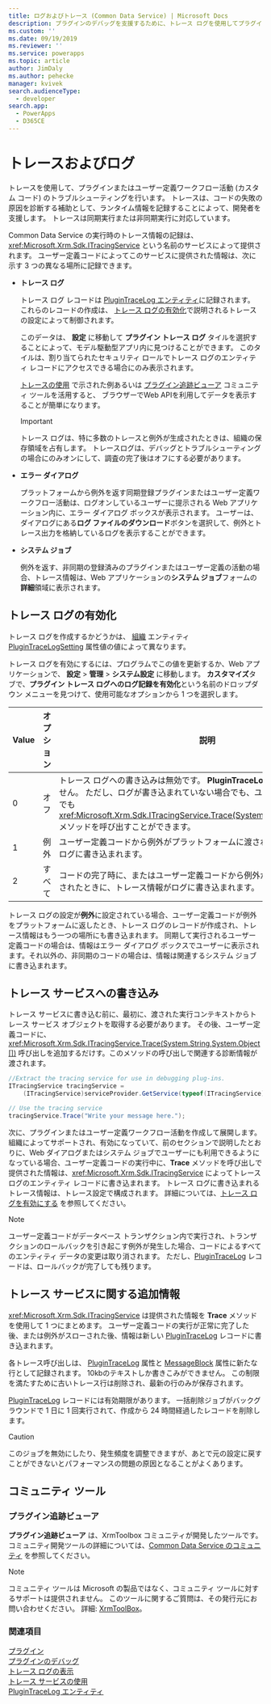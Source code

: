 ```yaml
---
title: ログおよびトレース (Common Data Service) | Microsoft Docs
description: プラグインのデバッグを支援するために、トレース ログを使用してプラグイン実行情報を保存します。
ms.custom: ''
ms.date: 09/19/2019
ms.reviewer: ''
ms.service: powerapps
ms.topic: article
author: JimDaly
ms.author: pehecke
manager: kvivek
search.audienceType:
  - developer
search.app:
  - PowerApps
  - D365CE
---
```

# <a name="tracing-and-logging"></a>トレースおよびログ

トレースを使用して、プラグインまたはユーザー定義ワークフロー活動 (カスタム コード) のトラブルシューティングを行います。 トレースは、コードの失敗の原因を診断する補助として、ランタイム情報を記録することによって、開発者を支援します。 トレースは同期実行または非同期実行に対応しています。
  
Common Data Service の実行時のトレース情報の記録は、<xref:Microsoft.Xrm.Sdk.ITracingService> という名前のサービスによって提供されます。 ユーザー定義コードによってこのサービスに提供された情報は、次に示す 3 つの異なる場所に記録できます。  

- **トレース ログ**  
  
    トレース ログ レコードは [PluginTraceLog エンティティ](reference/entities/plugintracelog.md)に記録されます。 これらのレコードの作成は、 [トレース ログの有効化](#enable-trace-logging)で説明されるトレースの設定によって制御されます。

    このデータは、 **設定** に移動して **プラグイン トレース ログ** タイルを選択することによって、モデル駆動型アプリ内に見つけることができます。 このタイルは、割り当てられたセキュリティ ロールでトレース ログのエンティティ レコードにアクセスできる場合にのみ表示されます。

    [トレースの使用](debug-plug-in.md#use-tracing) で示された例あるいは [プラグイン追跡ビューア](#plug-in-trace-viewer) コミュニティ ツールを活用すると、 ブラウザーでWeb APIを利用してデータを表示することが簡単になります。

    > [!IMPORTANT]
    > トレース ログは、特に多数のトレースと例外が生成されたときは、組織の保存領域を占有します。 トレースログは、デバッグとトラブルシューティングの場合にのみオンにして、調査の完了後はオフにする必要があります。  
  
- **エラー ダイアログ**  
  
     プラットフォームから例外を返す同期登録プラグインまたはユーザー定義ワークフロー活動は、ログオンしているユーザーに提示される Web アプリケーション内に、エラー ダイアログ ボックスが表示されます。 ユーザーは、ダイアログにある**ログ ファイルのダウンロード**ボタンを選択して、例外とトレース出力を格納しているログを表示することができます。  
  
- **システム ジョブ**  
  
     例外を返す、非同期の登録済みのプラグインまたはユーザー定義の活動の場合、トレース情報は、Web アプリケーションの**システム ジョブ**フォームの**詳細**領域に表示されます。  
  
<a name="bkmk_trace-settings"></a>

## <a name="enable-trace-logging"></a>トレース ログの有効化

トレース ログを作成するかどうかは、 [組織](/powerapps/developer/common-data-service/reference/entities/organization) エンティティ [PluginTraceLogSetting](/powerapps/developer/common-data-service/reference/entities/organization#BKMK_PluginTraceLogSetting) 属性値の値によって異なります。

トレース ログを有効にするには、プログラムでこの値を更新するか、Web アプリケーションで、 **設定** > **管理** > **システム設定** に移動します。 **カスタマイズ**タブで、**プラグイン トレース ログへのログ記録を有効化**という名前のドロップダウン メニューを見つけて、使用可能なオプションから 1 つを選択します。  
  
|Value|オプション|説明|  
|------------|-----------------|-----------------|  
|0|オフ|トレース ログへの書き込みは無効です。 **PluginTraceLog** レコードが作成されません。 ただし、ログが書き込まれていない場合でも、ユーザー定義コードはそれでも <xref:Microsoft.Xrm.Sdk.ITracingService.Trace(System.String,System.Object[])> メソッドを呼び出すことができます。|  
|1|例外|ユーザー定義コードから例外がプラットフォームに渡されると、トレース情報がログに書き込まれます。|  
|2|すべて|コードの完了時に、またはユーザー定義コードから例外がプラットフォームに渡されたときに、トレース情報がログに書き込まれます。|  
  
トレース ログの設定が**例外**に設定されている場合、ユーザー定義コードが例外をプラットフォームに返したとき、トレース ログのレコードが作成され、トレース情報はもう一つの場所にも書き込まれます。 同期して実行されるユーザー定義コードの場合は、情報はエラー ダイアログ ボックスでユーザーに表示されます。それ以外の、非同期のコードの場合は、情報は関連するシステム ジョブに書き込まれます。  

## <a name="write-to-the-tracing-service"></a>トレース サービスへの書き込み

トレース サービスに書き込む前に、最初に、渡された実行コンテキストからトレース サービス オブジェクトを取得する必要があります。 その後、ユーザー定義コードに、<xref:Microsoft.Xrm.Sdk.ITracingService.Trace(System.String,System.Object[])> 呼び出しを追加するだけす。このメソッドの呼び出しで関連する診断情報が渡されます。  

  
 ```csharp
//Extract the tracing service for use in debugging plug-ins.
 ITracingService tracingService =
     (ITracingService)serviceProvider.GetService(typeof(ITracingService));

 // Use the tracing service 
 tracingService.Trace("Write your message here.");
 
```

次に、プラグインまたはユーザー定義ワークフロー活動を作成して展開します。 組織によってサポートされ、有効になっていて、前のセクションで説明したとおりに、Web ダイアログまたはシステム ジョブでユーザーにも利用できるようになっている場合、ユーザー定義コードの実行中に、**Trace** メソッドを呼び出しで提供された情報は、<xref:Microsoft.Xrm.Sdk.ITracingService> によってトレース ログのエンティティ レコードに書き込まれます。 トレース ログに書き込まれるトレース情報は、トレース設定で構成されます。 詳細については、[トレース ログを有効にする](#bkmk_trace-settings) を参照してください。  
  
> [!NOTE]
> ユーザー定義コードがデータベース トランザクション内で実行され、トランザクションのロールバックを引き起こす例外が発生した場合、コードによるすべてのエンティティ データの変更は取り消されます。 ただし、[PluginTraceLog](reference/entities/plugintracelog.md) レコードは、ロールバックが完了しても残ります。  
  
## <a name="additional-information-about-the-tracing-service"></a>トレース サービスに関する追加情報

<xref:Microsoft.Xrm.Sdk.ITracingService> は提供された情報を **Trace** メソッドを使用して 1 つにまとめます。 ユーザー定義コードの実行が正常に完了した後、または例外がスローされた後、情報は新しい [PluginTraceLog](reference/entities/plugintracelog.md) レコードに書き込まれます。  

各トレース呼び出しは、 [PluginTraceLog](reference/entities/plugintracelog.md) 属性と [MessageBlock](reference/entities/plugintracelog.md#BKMK_MessageBlock) 属性に新たな行として記録されます。 10kbのテキストしか書きこみができません。 この制限を満たすために古いトレース行は削除され、最新の行のみが保存されます。
  
[PluginTraceLog](reference/entities/plugintracelog.md) レコードには有効期限があります。 一括削除ジョブがバックグラウンドで 1 日に 1 回実行されて、作成から 24 時間経過したレコードを削除します。 

> [!CAUTION]
> このジョブを無効にしたり、発生頻度を調整できますが、あとで元の設定に戻すことができないとパフォーマンスの問題の原因となることがよくあります。

## <a name="community-tools"></a>コミュニティ ツール

 ### <a name="plug-in-trace-viewer"></a>プラグイン追跡ビューア

**プラグイン追跡ビューア** は、XrmToolbox コミュニティが開発したツールです。 コミュニティ開発ツールの詳細については、[Common Data Service のコミュニティ](community-tools.md) を参照してください。

> [!NOTE]
> コミュニティ ツールは Microsoft の製品ではなく、コミュニティ ツールに対するサポートは提供されません。 このツールに関するご質問は、その発行元にお問い合わせください。 詳細: [XrmToolBox](https://www.xrmtoolbox.com)。  

### <a name="see-also"></a>関連項目

[プラグイン](plug-ins.md)  
[プラグインのデバッグ](debug-plug-in.md#use-tracing)  
[トレース ログの表示](tutorial-write-plug-in.md#view-trace-logs)  
[トレース サービスの使用](write-plug-in.md#use-the-tracing-service)  
[PluginTraceLog エンティティ](reference/entities/plugintracelog.md)